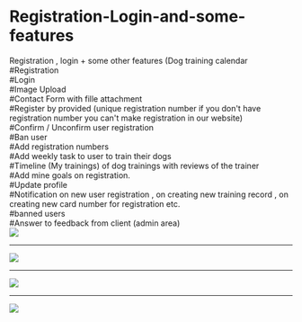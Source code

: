 # Registration-Login-and-some-features
Registration , login + some other features (Dog training calendar
<br>
#Registration 
<br>
#Login
<br>
#Image Upload
<br>
#Contact Form with fille attachment 
<br>
#Register by provided (unique registration number if you don't have registration number you can't make registration in our website)
<br>
#Confirm / Unconfirm user registration 
<br>
#Ban user
<br>
#Add registration numbers 
<br>
#Add weekly task to user to train their dogs
<br>
#Timeline (My trainings) of dog trainings with reviews of the trainer
<br>
#Add mine goals on registration.
<br>
#Update profile 
<br>
#Notification on new user registration , on creating new training record , on creating new card number for registration etc.
<br>
#banned users
<br>
#Answer to feedback from client (admin area)
<br>
<img src="https://scontent.fsof9-1.fna.fbcdn.net/v/t1.15752-9/s2048x2048/69615534_502274063648926_3324206435432136704_n.png?_nc_cat=110&_nc_oc=AQnxSxRavzMSOFoTdUpdDQ4fB2QIm-JAtlmE1otSS-kn4h67hX6QZ06EfNovw9XygPM&_nc_ht=scontent.fsof9-1.fna&oh=68ae9fc00fab50fdc2a560db5aaff13d&oe=5E0B2435">

<hr>

<img src="https://scontent.fsof9-1.fna.fbcdn.net/v/t1.15752-9/s2048x2048/69260871_732279710544083_1980407938421882880_n.png?_nc_cat=108&_nc_oc=AQmQVU8GWMMSwvnOJppVaDs5tFFen0NmyrXBntCiu_IPm9FWHyDZzZyenjeOH2mTjk0&_nc_ht=scontent.fsof9-1.fna&oh=fd677d25d29a38796ffe4d113bc23836&oe=5DDA954D">


<hr>

<img src="https://scontent.fsof9-1.fna.fbcdn.net/v/t1.15752-9/s2048x2048/69137712_481729719287568_1715694668584321024_n.png?_nc_cat=111&_nc_oc=AQniy0k3crDTQxVmv_W1R62iz7TRWSTJan2DyVWqoZKKsDqfEcio4slzoYt0vge1-Us&_nc_ht=scontent.fsof9-1.fna&oh=6d241f7205f6e8bf33beaa1bf6d30f0d&oe=5DD062C5">

<hr>

<img src="https://scontent.fsof9-1.fna.fbcdn.net/v/t1.15752-9/s2048x2048/69515880_2412313215707424_285049038040989696_n.png?_nc_cat=101&_nc_oc=AQkHtrp6ygS1hCQd4qaMF9Z8mCEd2PTUG3_rcLMmbAvGwS7IN_gHBQuwnIpEGLp2Avk&_nc_ht=scontent.fsof9-1.fna&oh=d5e72c21300367ab8733043c6efda592&oe=5E0A6948">
